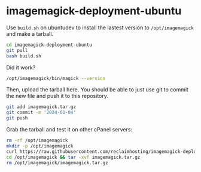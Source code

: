 # imagemagick-deployment-ubuntu

Use `build.sh` on ubuntudev to install the lastest version to `/opt/imagemagick` and make a tarball.
```bash
cd imagemagick-deployment-ubuntu
git pull
bash build.sh
```

Did it work?
```bash
/opt/imagemagick/bin/magick --version
```

Then, upload the tarball here. You should be able to just use git to commit the new file and push it to this repository.
```bash
git add imagemagick.tar.gz
git commit -m '2024-01-04'
git push
```

Grab the tarball and test it on other cPanel servers:
```bash
rm -rf /opt/imagemagick
mkdir -p /opt/imagemagick
curl https://raw.githubusercontent.com/reclaimhosting/imagemagick-deployment-ubuntu/main/imagemagick.tar.gz -o /opt/imagemagick/imagemagick.tar.gz
cd /opt/imagemagick && tar -xvf imagemagick.tar.gz
rm /opt/imagemagick/imagemagick.tar.gz
```

